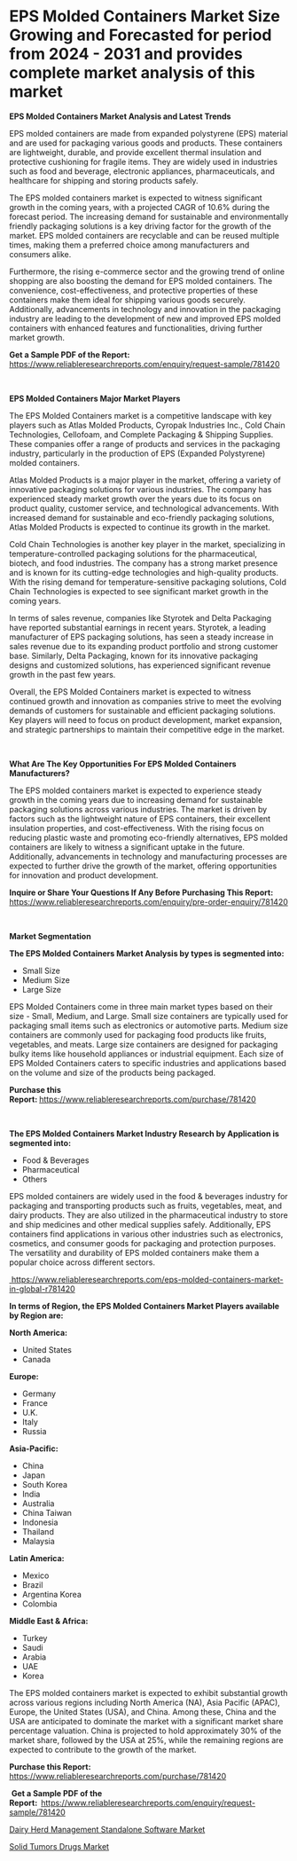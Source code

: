 <p><h1>EPS Molded Containers Market Size Growing and Forecasted for period from 2024 - 2031 and provides complete market analysis of this market</h1></p><p><strong>EPS Molded Containers Market Analysis and Latest Trends</strong></p>
<p><p>EPS molded containers are made from expanded polystyrene (EPS) material and are used for packaging various goods and products. These containers are lightweight, durable, and provide excellent thermal insulation and protective cushioning for fragile items. They are widely used in industries such as food and beverage, electronic appliances, pharmaceuticals, and healthcare for shipping and storing products safely.</p><p>The EPS molded containers market is expected to witness significant growth in the coming years, with a projected CAGR of 10.6% during the forecast period. The increasing demand for sustainable and environmentally friendly packaging solutions is a key driving factor for the growth of the market. EPS molded containers are recyclable and can be reused multiple times, making them a preferred choice among manufacturers and consumers alike.</p><p>Furthermore, the rising e-commerce sector and the growing trend of online shopping are also boosting the demand for EPS molded containers. The convenience, cost-effectiveness, and protective properties of these containers make them ideal for shipping various goods securely. Additionally, advancements in technology and innovation in the packaging industry are leading to the development of new and improved EPS molded containers with enhanced features and functionalities, driving further market growth.</p></p>
<p><strong>Get a Sample PDF of the Report:&nbsp;</strong> <a href="https://www.reliableresearchreports.com/enquiry/request-sample/781420">https://www.reliableresearchreports.com/enquiry/request-sample/781420</a></p>
<p>&nbsp;</p>
<p><strong>EPS Molded Containers Major Market Players</strong></p>
<p><p>The EPS Molded Containers market is a competitive landscape with key players such as Atlas Molded Products, Cyropak Industries Inc., Cold Chain Technologies, Cellofoam, and Complete Packaging & Shipping Supplies. These companies offer a range of products and services in the packaging industry, particularly in the production of EPS (Expanded Polystyrene) molded containers. </p><p>Atlas Molded Products is a major player in the market, offering a variety of innovative packaging solutions for various industries. The company has experienced steady market growth over the years due to its focus on product quality, customer service, and technological advancements. With increased demand for sustainable and eco-friendly packaging solutions, Atlas Molded Products is expected to continue its growth in the market.</p><p>Cold Chain Technologies is another key player in the market, specializing in temperature-controlled packaging solutions for the pharmaceutical, biotech, and food industries. The company has a strong market presence and is known for its cutting-edge technologies and high-quality products. With the rising demand for temperature-sensitive packaging solutions, Cold Chain Technologies is expected to see significant market growth in the coming years.</p><p>In terms of sales revenue, companies like Styrotek and Delta Packaging have reported substantial earnings in recent years. Styrotek, a leading manufacturer of EPS packaging solutions, has seen a steady increase in sales revenue due to its expanding product portfolio and strong customer base. Similarly, Delta Packaging, known for its innovative packaging designs and customized solutions, has experienced significant revenue growth in the past few years.</p><p>Overall, the EPS Molded Containers market is expected to witness continued growth and innovation as companies strive to meet the evolving demands of customers for sustainable and efficient packaging solutions. Key players will need to focus on product development, market expansion, and strategic partnerships to maintain their competitive edge in the market.</p></p>
<p>&nbsp;</p>
<p><strong>What Are The Key Opportunities For EPS Molded Containers Manufacturers?</strong></p>
<p><p>The EPS molded containers market is expected to experience steady growth in the coming years due to increasing demand for sustainable packaging solutions across various industries. The market is driven by factors such as the lightweight nature of EPS containers, their excellent insulation properties, and cost-effectiveness. With the rising focus on reducing plastic waste and promoting eco-friendly alternatives, EPS molded containers are likely to witness a significant uptake in the future. Additionally, advancements in technology and manufacturing processes are expected to further drive the growth of the market, offering opportunities for innovation and product development.</p></p>
<p><strong>Inquire or Share Your Questions If Any Before Purchasing This Report:</strong> <a href="https://www.reliableresearchreports.com/enquiry/pre-order-enquiry/781420">https://www.reliableresearchreports.com/enquiry/pre-order-enquiry/781420</a></p>
<p>&nbsp;</p>
<p><strong>Market Segmentation</strong></p>
<p><strong>The EPS Molded Containers Market Analysis by types is segmented into:</strong></p>
<p><ul><li>Small Size</li><li>Medium Size</li><li>Large Size</li></ul></p>
<p><p>EPS Molded Containers come in three main market types based on their size - Small, Medium, and Large. Small size containers are typically used for packaging small items such as electronics or automotive parts. Medium size containers are commonly used for packaging food products like fruits, vegetables, and meats. Large size containers are designed for packaging bulky items like household appliances or industrial equipment. Each size of EPS Molded Containers caters to specific industries and applications based on the volume and size of the products being packaged.</p></p>
<p><strong>Purchase this Report:&nbsp;</strong><a href="https://www.reliableresearchreports.com/purchase/781420">https://www.reliableresearchreports.com/purchase/781420</a></p>
<p>&nbsp;</p>
<p><strong>The EPS Molded Containers Market Industry Research by Application is segmented into:</strong></p>
<p><ul><li>Food & Beverages</li><li>Pharmaceutical</li><li>Others</li></ul></p>
<p><p>EPS molded containers are widely used in the food & beverages industry for packaging and transporting products such as fruits, vegetables, meat, and dairy products. They are also utilized in the pharmaceutical industry to store and ship medicines and other medical supplies safely. Additionally, EPS containers find applications in various other industries such as electronics, cosmetics, and consumer goods for packaging and protection purposes. The versatility and durability of EPS molded containers make them a popular choice across different sectors.</p></p>
<p><a href="https://www.reliableresearchreports.com/eps-molded-containers-market-in-global-r781420">&nbsp;https://www.reliableresearchreports.com/eps-molded-containers-market-in-global-r781420</a></p>
<p><strong>In terms of Region, the EPS Molded Containers Market Players available by Region are:</strong></p>
<p>
    <p> <strong> North America: </strong>
        <ul>
            <li>United States</li>
            <li>Canada</li>
        </ul>
        </p> 
    <p> <strong> Europe: </strong>
        <ul>
            <li>Germany</li>
            <li>France</li>
            <li>U.K.</li>
            <li>Italy</li>
            <li>Russia</li>
        </ul>
        </p> 
    <p> <strong> Asia-Pacific: </strong>
        <ul>
            <li>China</li>
            <li>Japan</li>
            <li>South Korea</li>
            <li>India</li>
            <li>Australia</li>
            <li>China Taiwan</li>
            <li>Indonesia</li>
            <li>Thailand</li>
            <li>Malaysia</li>
        </ul>
        </p> 
    <p> <strong> Latin America: </strong>
        <ul>
            <li>Mexico</li>
            <li>Brazil</li>
            <li>Argentina Korea</li>
            <li>Colombia</li>
        </ul>
        </p> 
    <p> <strong> Middle East & Africa: </strong>
        <ul>
            <li>Turkey</li>
            <li>Saudi</li>
            <li>Arabia</li>
            <li>UAE</li>
            <li>Korea</li>
        </ul>
    </p>
    </p>
<p><p>The EPS molded containers market is expected to exhibit substantial growth across various regions including North America (NA), Asia Pacific (APAC), Europe, the United States (USA), and China. Among these, China and the USA are anticipated to dominate the market with a significant market share percentage valuation. China is projected to hold approximately 30% of the market share, followed by the USA at 25%, while the remaining regions are expected to contribute to the growth of the market.</p></p>
<p><strong>Purchase this Report: </strong><a href="https://www.reliableresearchreports.com/purchase/781420">https://www.reliableresearchreports.com/purchase/781420</a></p>
<p>&nbsp;<strong>Get a Sample PDF of the Report:&nbsp;&nbsp;</strong><a href="https://www.reliableresearchreports.com/enquiry/request-sample/781420">https://www.reliableresearchreports.com/enquiry/request-sample/781420</a></p>
<p><strong></strong></p>
<p><p><a href="https://github.com/violawzepeda0462024/Market-Research-Report-List-1/blob/main/dairy-herd-management-standalone-software-market.md">Dairy Herd Management Standalone Software Market</a></p><p><a href="https://view.publitas.com/reportprime-1/comprehensive-analysis-of-the-global-solid-tumors-drugs-market-growth-trends-market-forecasts-2024-2031/">Solid Tumors Drugs Market</a></p></p>